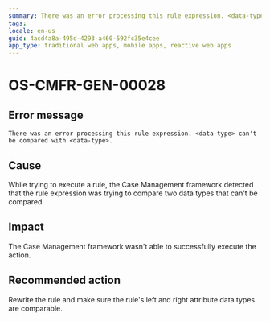 ```yaml
---
summary: There was an error processing this rule expression. <data-type> can't be compared with <data-type>.
tags:
locale: en-us
guid: 4acd4a8a-495d-4293-a460-592fc35e4cee
app_type: traditional web apps, mobile apps, reactive web apps
---
```


# OS-CMFR-GEN-00028

## Error message

`There was an error processing this rule expression. <data-type> can't be compared with <data-type>.`

## Cause

While trying to execute a rule, the Case Management framework detected that the rule expression was trying to compare two data types that can't be compared.

## Impact

The Case Management framework wasn't able to successfully execute the action.

## Recommended action

Rewrite the rule and make sure the rule's left and right attribute data types are comparable.
